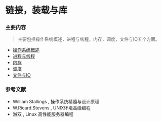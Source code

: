 # 链接，装载与库

### 主要内容

> 主要包括操作系统概述，进程与线程，内存，调度，文件与IO五个方面。

- [操作系统概述](https://github.com/ZYBO-o/Accumulation/blob/main/%E6%93%8D%E4%BD%9C%E7%B3%BB%E7%BB%9F/%E6%93%8D%E4%BD%9C%E7%B3%BB%E7%BB%9F%E6%A6%82%E8%BF%B0.md)
- [进程与线程](https://github.com/ZYBO-o/Accumulation/blob/main/%E6%93%8D%E4%BD%9C%E7%B3%BB%E7%BB%9F/%E6%93%8D%E4%BD%9C%E7%B3%BB%E7%BB%9F%E2%80%94%E8%BF%9B%E7%A8%8B%E4%B8%8E%E7%BA%BF%E7%A8%8B.md)
- [内存](https://github.com/ZYBO-o/Accumulation/blob/main/%E6%93%8D%E4%BD%9C%E7%B3%BB%E7%BB%9F/%E6%93%8D%E4%BD%9C%E7%B3%BB%E7%BB%9F%E2%80%94%E5%86%85%E5%AD%98.md)
- [调度](https://github.com/ZYBO-o/Accumulation/blob/main/%E6%93%8D%E4%BD%9C%E7%B3%BB%E7%BB%9F/%E6%93%8D%E4%BD%9C%E7%B3%BB%E7%BB%9F%E2%80%94%E8%B0%83%E5%BA%A6.md)
- [文件与IO](https://github.com/ZYBO-o/Accumulation/blob/main/%E6%93%8D%E4%BD%9C%E7%B3%BB%E7%BB%9F/%E6%93%8D%E4%BD%9C%E7%B3%BB%E7%BB%9F%E2%80%94%E6%96%87%E4%BB%B6%E4%B8%8EIO.md)

### 参考文献

- William Stallings , 操作系统精髓与设计原理
- W.Ricard.Stevens , UNIX环境高级编程
- 游双 , Linux 高性能服务器编程



